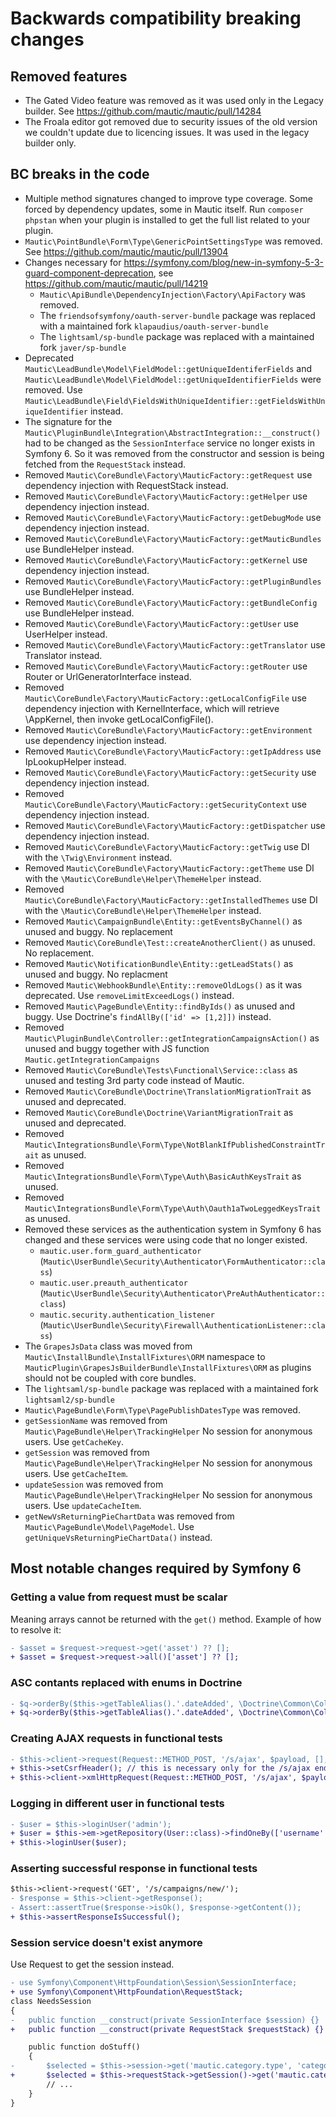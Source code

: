 # Backwards compatibility breaking changes

## Removed features
- The Gated Video feature was removed as it was used only in the Legacy builder. See https://github.com/mautic/mautic/pull/14284
- The Froala editor got removed due to security issues of the old version we couldn't update due to licencing issues. It was used in the legacy builder only.

## BC breaks in the code
- Multiple method signatures changed to improve type coverage. Some forced by dependency updates, some in Mautic itself. Run `composer phpstan` when your plugin is installed to get the full list related to your plugin.
- `Mautic\PointBundle\Form\Type\GenericPointSettingsType` was removed. See https://github.com/mautic/mautic/pull/13904
- Changes necessary for https://symfony.com/blog/new-in-symfony-5-3-guard-component-deprecation, see https://github.com/mautic/mautic/pull/14219
    - `Mautic\ApiBundle\DependencyInjection\Factory\ApiFactory` was removed.
    - The `friendsofsymfony/oauth-server-bundle` package was replaced with a maintained fork `klapaudius/oauth-server-bundle`
    - The `lightsaml/sp-bundle` package was replaced with a maintained fork `javer/sp-bundle`
- Deprecated `Mautic\LeadBundle\Model\FieldModel::getUniqueIdentiferFields` and `Mautic\LeadBundle\Model\FieldModel::getUniqueIdentifierFields` were removed. Use `Mautic\LeadBundle\Field\FieldsWithUniqueIdentifier::getFieldsWithUniqueIdentifier` instead.
- The signature for the `Mautic\PluginBundle\Integration\AbstractIntegration::__construct()` had to be changed as the `SessionInterface` service no longer exists in Symfony 6. So it was removed from the constructor and session is being fetched from the `RequestStack` instead.
- Removed `Mautic\CoreBundle\Factory\MauticFactory::getRequest` use dependency injection with RequestStack instead.
- Removed `Mautic\CoreBundle\Factory\MauticFactory::getHelper` use dependency injection instead.
- Removed `Mautic\CoreBundle\Factory\MauticFactory::getDebugMode` use dependency injection instead.
- Removed `Mautic\CoreBundle\Factory\MauticFactory::getMauticBundles` use BundleHelper instead.
- Removed `Mautic\CoreBundle\Factory\MauticFactory::getKernel` use dependency injection instead.
- Removed `Mautic\CoreBundle\Factory\MauticFactory::getPluginBundles` use BundleHelper instead.
- Removed `Mautic\CoreBundle\Factory\MauticFactory::getBundleConfig` use BundleHelper instead.
- Removed `Mautic\CoreBundle\Factory\MauticFactory::getUser` use UserHelper instead.
- Removed `Mautic\CoreBundle\Factory\MauticFactory::getTranslator` use Translator instead.
- Removed `Mautic\CoreBundle\Factory\MauticFactory::getRouter` use Router or UrlGeneratorInterface instead.
- Removed `Mautic\CoreBundle\Factory\MauticFactory::getLocalConfigFile` use dependency injection with KernelInterface, which will retrieve \AppKernel, then invoke getLocalConfigFile().
- Removed `Mautic\CoreBundle\Factory\MauticFactory::getEnvironment` use dependency injection instead.
- Removed `Mautic\CoreBundle\Factory\MauticFactory::getIpAddress` use IpLookupHelper instead.
- Removed `Mautic\CoreBundle\Factory\MauticFactory::getSecurity` use dependency injection instead.
- Removed `Mautic\CoreBundle\Factory\MauticFactory::getSecurityContext` use dependency injection instead.
- Removed `Mautic\CoreBundle\Factory\MauticFactory::getDispatcher` use dependency injection instead.
- Removed `Mautic\CoreBundle\Factory\MauticFactory::getTwig` use DI with the `\Twig\Environment` instead.
- Removed `Mautic\CoreBundle\Factory\MauticFactory::getTheme` use DI with the `\Mautic\CoreBundle\Helper\ThemeHelper` instead.
- Removed `Mautic\CoreBundle\Factory\MauticFactory::getInstalledThemes` use DI with the `\Mautic\CoreBundle\Helper\ThemeHelper` instead.
- Removed `Mautic\CampaignBundle\Entity::getEventsByChannel()` as unused and buggy. No replacement
- Removed `Mautic\CoreBundle\Test::createAnotherClient()` as unused. No replacement.
- Removed `Mautic\NotificationBundle\Entity::getLeadStats()` as unused and buggy. No replacment
- Removed `Mautic\WebhookBundle\Entity::removeOldLogs()` as it was deprecated. Use `removeLimitExceedLogs()` instead.
- Removed `Mautic\PageBundle\Entity::findByIds()` as unused and buggy. Use Doctrine's `findAllBy(['id' => [1,2]])` instead.
- Removed `Mautic\PluginBundle\Controller::getIntegrationCampaignsAction()` as unused and buggy together with JS function `Mautic.getIntegrationCampaigns`
- Removed `Mautic\CoreBundle\Tests\Functional\Service::class` as unused and testing 3rd party code instead of Mautic.
- Removed `Mautic\CoreBundle\Doctrine\TranslationMigrationTrait` as unused and deprecated.
- Removed `Mautic\CoreBundle\Doctrine\VariantMigrationTrait` as unused and deprecated.
- Removed `Mautic\IntegrationsBundle\Form\Type\NotBlankIfPublishedConstraintTrait` as unused.
- Removed `Mautic\IntegrationsBundle\Form\Type\Auth\BasicAuthKeysTrait` as unused.
- Removed `Mautic\IntegrationsBundle\Form\Type\Auth\Oauth1aTwoLeggedKeysTrait` as unused.
- Removed these services as the authentication system in Symfony 6 has changed and these services were using code that no longer existed.
    - `mautic.user.form_guard_authenticator` (`Mautic\UserBundle\Security\Authenticator\FormAuthenticator::class`)
    - `mautic.user.preauth_authenticator` (`Mautic\UserBundle\Security\Authenticator\PreAuthAuthenticator::class`)
    - `mautic.security.authentication_listener` (`Mautic\UserBundle\Security\Firewall\AuthenticationListener::class`)
- The `GrapesJsData` class was moved from `Mautic\InstallBundle\InstallFixtures\ORM` namespace to `MauticPlugin\GrapesJsBuilderBundle\InstallFixtures\ORM` as plugins should not be coupled with core bundles.
- The `lightsaml/sp-bundle` package was replaced with a maintained fork `lightsaml2/sp-bundle`
- `Mautic\PageBundle\Form\Type\PagePublishDatesType` was removed.
- `getSessionName` was removed from `Mautic\PageBundle\Helper\TrackingHelper` No session for anonymous users. Use `getCacheKey`.
- `getSession` was removed from `Mautic\PageBundle\Helper\TrackingHelper` No session for anonymous users. Use `getCacheItem`.
- `updateSession` was removed from `Mautic\PageBundle\Helper\TrackingHelper` No session for anonymous users. Use `updateCacheItem`.
- `getNewVsReturningPieChartData` was removed from `Mautic\PageBundle\Model\PageModel`. Use `getUniqueVsReturningPieChartData()` instead.


## Most notable changes required by Symfony 6

### Getting a value from request must be scalar

Meaning arrays cannot be returned with the `get()` method. Example of how to resolve it:
```diff
- $asset = $request->request->get('asset') ?? [];
+ $asset = $request->request->all()['asset'] ?? [];
```

### ASC contants replaced with enums in Doctrine
```diff
- $q->orderBy($this->getTableAlias().'.dateAdded', \Doctrine\Common\Collections\Criteria::DESC);
+ $q->orderBy($this->getTableAlias().'.dateAdded', \Doctrine\Common\Collections\Order::Descending->value);
```

### Creating AJAX requests in functional tests
```diff
- $this->client->request(Request::METHOD_POST, '/s/ajax', $payload, [], $this->createAjaxHeaders());
+ $this->setCsrfHeader(); // this is necessary only for the /s/ajax endpoints. Other ajax requests do not need it.
+ $this->client->xmlHttpRequest(Request::METHOD_POST, '/s/ajax', $payload);
```

### Logging in different user in functional tests
```diff
- $user = $this->loginUser('admin');
+ $user = $this->em->getRepository(User::class)->findOneBy(['username' => 'admin']);
+ $this->loginUser($user);
```

### Asserting successful response in functional tests
```diff
$this->client->request('GET', '/s/campaigns/new/');
- $response = $this->client->getResponse();
- Assert::assertTrue($response->isOk(), $response->getContent());
+ $this->assertResponseIsSuccessful();
```

### Session service doesn't exist anymore
Use Request to get the session instead.
```diff
- use Symfony\Component\HttpFoundation\Session\SessionInterface;
+ use Symfony\Component\HttpFoundation\RequestStack;
class NeedsSession
{
-   public function __construct(private SessionInterface $session) {}
+   public function __construct(private RequestStack $requestStack) {}

    public function doStuff()
    {
-       $selected = $this->session->get('mautic.category.type', 'category');
+       $selected = $this->requestStack->getSession()->get('mautic.category.type', 'category');
        // ...
    }
}
```
